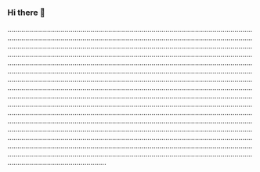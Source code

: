 ### Hi there 👋

..................................................................................................................................................................................................................................................................................................................................................................................................................................................................................................................................................................................................................................................................................................................................................................................................................................................................................................................................................................................................................................................................................................................................................................................................................................................................................................................................................................................................................................................................................................................................................................................................................................................................................................................................................................................................................................................................................................................................................................................................................................................................................................................